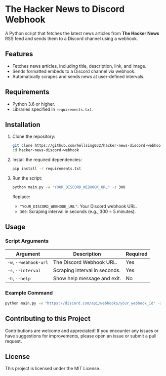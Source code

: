 # The Hacker News to Discord Webhook

A Python script that fetches the latest news articles from **The Hacker News** RSS feed and sends them to a Discord channel using a webhook. 

## Features

- Fetches news articles, including title, description, link, and image.
- Sends formatted embeds to a Discord channel via webhook.
- Automatically scrapes and sends news at user-defined intervals.

## Requirements

- Python 3.6 or higher.
- Libraries specified in `requirements.txt`.

## Installation

1. Clone the repository:
    ```bash
    git clone https://github.com/hellsing032/hacker-news-discord-webhook.git
    cd hacker-news-discord-webhook
    ```

2. Install the required dependencies:
    ```bash
    pip install -r requirements.txt
    ```

3. Run the script:
    ```bash
    python main.py -w "YOUR_DISCORD_WEBHOOK_URL" -s 300
    ```

    Replace:
    - `"YOUR_DISCORD_WEBHOOK_URL"`: Your Discord webhook URL.
    - `300`: Scraping interval in seconds (e.g., 300 = 5 minutes).

## Usage

### Script Arguments

| Argument         | Description                                | Required |
|------------------|--------------------------------------------|----------|
| `-w`, `--webhook-url` | The Discord Webhook URL.                  | Yes      |
| `-s`, `--interval`     | Scraping interval in seconds.             | Yes      |
| `-h`, `--help`         | Show help message and exit.              | No       |

### Example Command

```bash
python main.py -w "https://discord.com/api/webhooks/your_webhook_id" -s 300
```

## Contributing to this Project

Contributions are welcome and appreciated!  If you encounter any issues or have suggestions for improvements, please open an issue or submit a pull request. 

## License
This project is licensed under the MIT License.